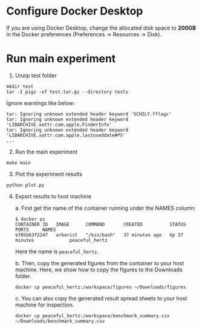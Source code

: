 # Configure Docker Desktop
If you are using Docker Desktop, change the allocated disk space to **200GB** in the Docker preferences (Preferences -> Resources -> Disk).

# Run main experiment
1. Unzip test folder
```
mkdir test
tar -I pigz -xf test.tar.gz --directory tests
```
Ignore warnings like below:
```
tar: Ignoring unknown extended header keyword 'SCHILY.fflags'
tar: Ignoring unknown extended header keyword 'LIBARCHIVE.xattr.com.apple.FinderInfo'
tar: Ignoring unknown extended header keyword 'LIBARCHIVE.xattr.com.apple.lastuseddate#PS'
...
```

2. Run the main experiment
```
make main
```

3. Plot the experiment results
```
python plot.py
```

4. Export results to host machine

    a. First get the name of the container running under the NAMES column:
    ```
    $ docker ps
    CONTAINER ID   IMAGE      COMMAND       CREATED          STATUS          PORTS     NAMES
    e705b63f2247   arborist   "/bin/bash"   37 minutes ago   Up 37 minutes             peaceful_hertz
    ```
    Here the name is `peaceful_hertz`.

    b. Then, copy the generated figures from the container to your host machine.
    Here, we show how to copy the figures to the Downloads folder.
    ```
    docker cp peaceful_hertz:/workspace/figures ~/Downloads/figures
    ```

    c. You can also copy the generated result spread sheets to your host machine for inspection.
    ```
    docker cp peaceful_hertz:/workspace/benchmark_summary.csv ~/Downloads/benchmark_summary.csv
    ```

